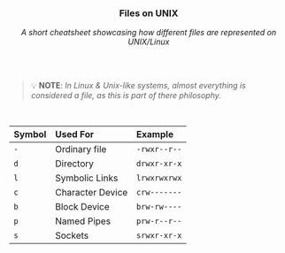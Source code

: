 <div align="center">                                                                                                    
    <h3>Files on UNIX</h3>                                                                                         
    <p>                                                                                                                 
        <em>A short cheatsheet showcasing how different files are represented on UNIX/Linux</em>                                                                             
    </p>                                                                                                                
</div>                                                                                                                  

<br>                                                                                                                   
<br>

> 💡 **NOTE**: _In Linux & Unix-like systems, almost everything is considered a file, as this is part of there philosophy._

<br>

|Symbol|Used For|Example|
|:---|:---|:----|
|`-`|Ordinary file|`-rwxr--r--`|
|`d`|Directory|`drwxr-xr-x`|
|`l`|Symbolic Links|`lrwxrwxrwx`|
|`c`|Character Device|`crw-------`|
|`b`|Block Device|`brw-rw----`|
|`p`|Named Pipes|`prw-r--r--`|
|`s`|Sockets|`srwxr-xr-x`|
